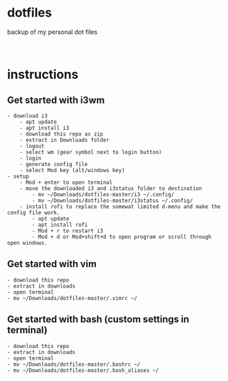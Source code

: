 # dotfiles
backup of my personal dot files
<br><br><br>
# instructions


## Get started with i3wm

	- download i3
    	- apt update
    	- apt install i3
    	- download this repo as zip
    	- extract in Downloads folder
    	- logout
    	- select wm (gear symbol next to login button)
    	- login
		- generate config file
		- select Mod key (alt/windows key)
	- setup
		- Mod + enter to open terminal
		- move the downloaded i3 and i3status folder to destination
			- mv ~/Downloads/dotfiles-master/i3 ~/.config/
			- mv ~/Downloads/dotfiles-master/i3status ~/.config/
		- install rofi to replace the somewat limited d-menu and make the config file work.
			- apt update
			- apt install rofi
			- Mod + r to restart i3
			- Mod + d or Mod+shift+d to open program or scroll through open windows.
  
## Get started with vim
	- download this repo
	- extract in downloads
	- open terminal
	- mv ~/Downloads/dotfiles-master/.vimrc ~/

## Get started with bash (custom settings in terminal)
	- download this repo
	- extract in downloads
	- open terminal
	- mv ~/Downloads/dotfiles-master/.bashrc ~/
	- mv ~/Downloads/dotfiles-master/.bash_aliases ~/